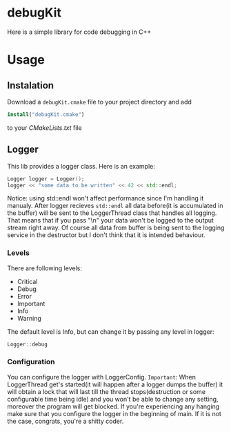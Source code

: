 # debugKit

Here is a simple library for code debugging in C++ 

# Usage

## Instalation

Download a `debugKit.cmake` file to your project directory and add
```cmake
install("debugKit.cmake")
```
to your *CMakeLists.txt* file

## Logger

This lib provides a logger class. Here is an example: 
```cpp
Logger logger = Logger();
logger << "some data to be written" << 42 << std::endl;
```
Notice: using std::endl won't affect performance since I'm handling it manualy. After logger recieves `std::endl` all data before(it is accumulated in the buffer) will be sent to the LoggerThread class that handles all logging. 
That means that if you pass "\n" your data won't be logged to the output stream right away. Of course all data from buffer is being sent to the logging service in the destructor but I don't think that it is intended behaviour.

### Levels 

There are following levels:
 - Critical
 - Debug
 - Error
 - Important
 - Info
 - Warning

The default level is Info, but can change it by passing any level in logger:
```cpp
Logger::debug
```

### Configuration

You can configure the logger with LoggerConfig.
`Important`: When LoggerThread get's started(it will happen after a logger dumps the buffer) it will obtain a lock that will last till the thread stops(destruction or some configurable time being idle) and you won't be able to change any setting, moreover the program will get blocked. If you're experiencing any hanging make sure that you configure the logger in the beginning of main. If it is not the case, congrats, you're a shitty coder.